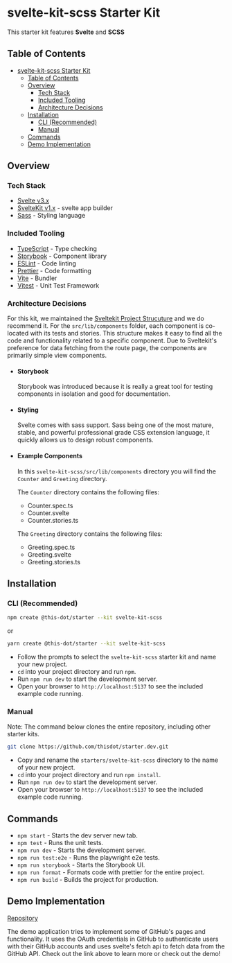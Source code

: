 # svelte-kit-scss Starter Kit

This starter kit features **Svelte** and **SCSS**

## Table of Contents

- [svelte-kit-scss Starter Kit](#svelte-kit-scss-starter-kit)
  - [Table of Contents](#table-of-contents)
  - [Overview](#overview)
    - [Tech Stack](#tech-stack)
    - [Included Tooling](#included-tooling)
    - [Architecture Decisions](#architecture-decisions)
  - [Installation](#installation)
    - [CLI (Recommended)](#cli-recommended)
    - [Manual](#manual)
  - [Commands](#commands)
  - [Demo Implementation](#demo-implementation)

## Overview

### Tech Stack

- [Svelte v3.x](https://svelte.dev/)
- [SvelteKit v1.x](https://kit.svelte.dev/) - svelte app builder
- [Sass](https://sass-lang.com/) - Styling language

### Included Tooling

- [TypeScript](https://www.typescriptlang.org/) - Type checking
- [Storybook](https://storybook.js.org/) - Component library
- [ESLint](https://eslint.org/) - Code linting
- [Prettier](https://prettier.io/) - Code formatting
- [Vite](https://vitejs.dev/) - Bundler
- [Vitest](https://vitest.dev/) - Unit Test Framework

### Architecture Decisions

For this kit, we maintained the [Sveltekit Project Strucuture](https://kit.svelte.dev/docs/project-structure) and we do recommend it. For the `src/lib/components` folder, each component is co-located with its tests and stories. This structure makes it easy to find all the code and functionality related to a specific component. Due to Sveltekit's preference for data fetching from the route page, the components are primarily simple view components.

- #### Storybook

  Storybook was introduced because it is really a great tool for testing components in isolation and good for documentation.

- #### Styling

  Svelte comes with sass support. Sass being one of the most mature, stable, and powerful professional grade CSS extension language, it quickly allows us to design robust components.

- #### Example Components

  In this `svelte-kit-scss/src/lib/components` directory you will find the `Counter` and `Greeting` directory.

  The `Counter` directory contains the following files:

  - Counter.spec.ts
  - Counter.svelte
  - Counter.stories.ts

  The `Greeting` directory contains the following files:

  - Greeting.spec.ts
  - Greeting.svelte
  - Greeting.stories.ts

## Installation

### CLI (Recommended)

```bash
npm create @this-dot/starter --kit svelte-kit-scss
```

or

```bash
yarn create @this-dot/starter --kit svelte-kit-scss
```

- Follow the prompts to select the `svelte-kit-scss` starter kit and name your new project.
- `cd` into your project directory and run `npm`.
- Run `npm run dev` to start the development server.
- Open your browser to `http://localhost:5137` to see the included example code running.

### Manual

Note: The command below clones the entire repository, including other starter kits.

```bash
git clone https://github.com/thisdot/starter.dev.git
```

- Copy and rename the `starters/svelte-kit-scss` directory to the name of your new project.
- `cd` into your project directory and run `npm install`.
- Run `npm run dev` to start the development server.
- Open your browser to `http://localhost:5137` to see the included example code running.

## Commands

- `npm start` - Starts the dev server new tab.
- `npm test` - Runs the unit tests.
- `npm run dev` - Starts the development server.
- `npm run test:e2e` - Runs the playwright e2e tests.
- `npm run storybook` - Starts the Storybook UI.
- `npm run format` - Formats code with prettier for the entire project.
- `npm run build` - Builds the project for production.

## Demo Implementation

[Repository](https://github.com/thisdot/starter.dev-github-showcases/tree/main/svelte-kit-scss)

The demo application tries to implement some of GitHub's pages and functionality. It uses the OAuth credentials in GitHub to authenticate users with their GitHub accounts and uses svelte's fetch api to fetch data from the GitHub API. Check out the link above to learn more or check out the demo!
